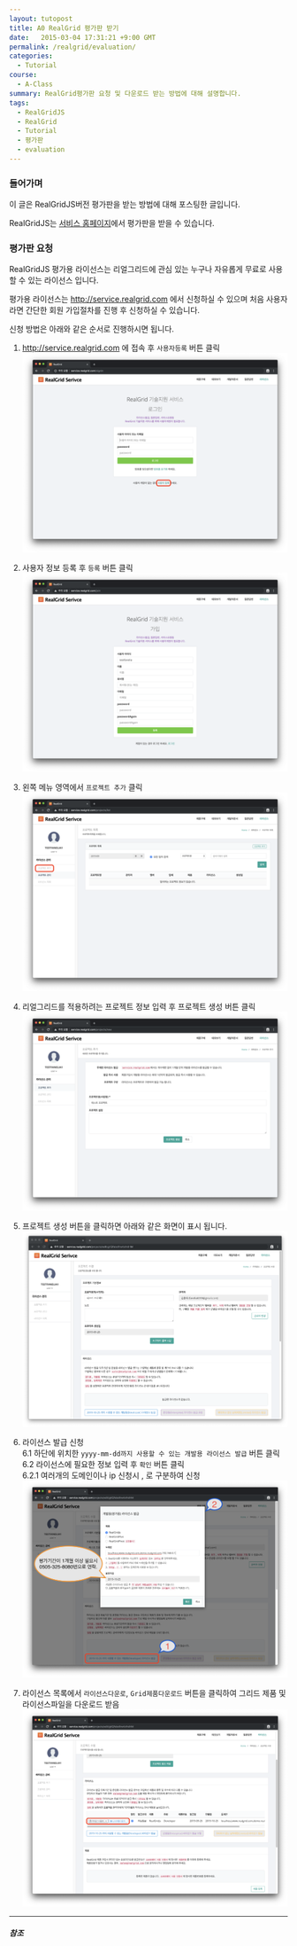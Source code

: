 ```yaml
---
layout: tutopost
title: A0 RealGrid 평가판 받기
date:   2015-03-04 17:31:21 +9:00 GMT
permalink: /realgrid/evaluation/
categories:
  - Tutorial
course:
  - A-Class
summary: RealGrid평가판 요청 및 다운로드 받는 방법에 대해 설명합니다.
tags: 
  - RealGridJS
  - RealGrid
  - Tutorial
  - 평가판
  - evaluation
---
```



### 들어가며
이 글은 RealGridJS버전 평가판을 받는 방법에 대해 포스팅한 글입니다.

RealGridJS는 [서비스 홈페이지](http://service.realgrid.com)에서 평가판을 받을 수 있습니다. 

### 평가판 요청 
RealGridJS 평가용 라이선스는 리얼그리드에 관심 있는 누구나 자유롭게 무료로 사용할 수 있는 라이선스 입니다.  

평가용 라이선스는 http://service.realgrid.com 에서 신청하실 수 있으며 처음 사용자라면 간단한 회원 가입절차를 진행 후 신청하실 수 있습니다.

신청 방법은 아래와 같은 순서로 진행하시면 됩니다.

1. http://service.realgrid.com 에 접속 후 `사용자등록` 버튼 클릭    
![dev1](/images/tutorials/dev1.PNG)   

2. 사용자 정보 등록 후 `등록` 버튼 클릭   
![dev2](/images/tutorials/dev2.PNG)   

3. 왼쪽 메뉴 영역에서 `프로젝트 추가` 클릭   
![dev3](/images/tutorials/dev3.PNG)   

4. 리얼그리드를 적용하려는 프로젝트 정보 입력 후 프로젝트 생성 버튼 클릭   
![dev4](/images/tutorials/dev4.PNG)   

5. 프로젝트 생성 버튼을 클릭하면 아래와 같은 화면이 표시 됩니다.  
![dev5](/images/tutorials/dev5.PNG)   

6. 라이선스 발급 신청    
    6.1 하단에 위치한 `yyyy-mm-dd까지 사용할 수 있는 개발용 라이선스 발급` 버튼 클릭   
    6.2 라이선스에 필요한 정보 입력 후 `확인` 버튼 클릭    
        6.2.1 여러개의 도메인이나 ip 신청시 , 로 구분하여 신청    
![dev6](/images/tutorials/dev6.PNG)  

7. 라이선스 목록에서 `라이선스다운로`, `Grid제품다운로드` 버튼을 클릭하여 그리드 제품 및 라이선스파일을 다운로드 받음
![dev7](/images/tutorials/dev7.PNG)   

---

##### 참조


